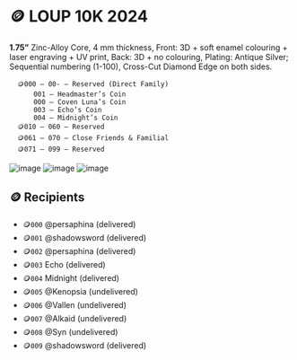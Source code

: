 # __:coin: **LOUP 10K 2024**__
**1.75”** Zinc-Alloy Core, 4 mm thickness, Front: 3D + soft enamel colouring + laser engraving + UV print, Back: 3D + no colouring, Plating: Antique Silver; Sequential numbering (1-100), Cross-Cut Diamond Edge on both sides.
```
  🪙000 – 00- – Reserved (Direct Family)
      001 – Headmaster’s Coin
      000 – Coven Luna’s Coin
      003 – Echo’s Coin
      004 – Midnight’s Coin
  🪙010 – 060 – Reserved
  🪙061 – 070 – Close Friends & Familial
  🪙071 – 099 – Reserved
```

![image](https://github.com/user-attachments/assets/29b45862-acd1-43f1-8e28-515b3c20aec0)
![image](https://github.com/user-attachments/assets/26039652-73cc-4bfb-bce2-d2686000353b) 
![image](https://github.com/user-attachments/assets/2a656412-2e5d-40a4-87c2-7d3d8c74b1e0)

## __:coin: **Recipients**__
- 🪙`000` @persaphina (delivered)
- 🪙`001` @shadowsword (delivered)
- 🪙`002` @persaphina (delivered)
- 🪙`003` Echo (delivered)
- 🪙`004` Midnight (delivered)
- 🪙`005` @Kenopsia (undelivered)
- 🪙`006` @Vallen (undelivered)
- 🪙`007` @Alkaid (undelivered)
- 🪙`008` @Syn (undelivered)
- 🪙`009` @shadowsword (delivered)
